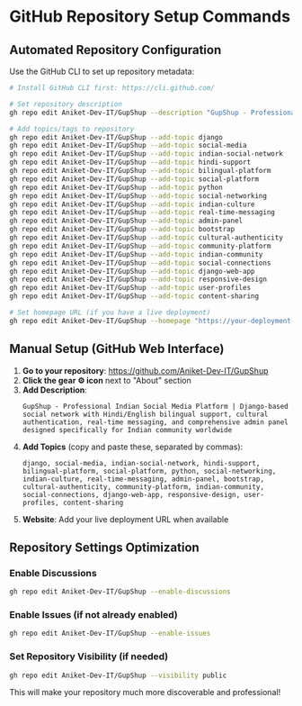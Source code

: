 # GitHub Repository Setup Commands

## Automated Repository Configuration

Use the GitHub CLI to set up repository metadata:

```bash
# Install GitHub CLI first: https://cli.github.com/

# Set repository description
gh repo edit Aniket-Dev-IT/GupShup --description "GupShup - Professional Indian Social Media Platform | Django-based social network with Hindi/English bilingual support, cultural authentication, real-time messaging, and comprehensive admin panel designed specifically for Indian community worldwide"

# Add topics/tags to repository
gh repo edit Aniket-Dev-IT/GupShup --add-topic django
gh repo edit Aniket-Dev-IT/GupShup --add-topic social-media
gh repo edit Aniket-Dev-IT/GupShup --add-topic indian-social-network
gh repo edit Aniket-Dev-IT/GupShup --add-topic hindi-support
gh repo edit Aniket-Dev-IT/GupShup --add-topic bilingual-platform
gh repo edit Aniket-Dev-IT/GupShup --add-topic social-platform
gh repo edit Aniket-Dev-IT/GupShup --add-topic python
gh repo edit Aniket-Dev-IT/GupShup --add-topic social-networking
gh repo edit Aniket-Dev-IT/GupShup --add-topic indian-culture
gh repo edit Aniket-Dev-IT/GupShup --add-topic real-time-messaging
gh repo edit Aniket-Dev-IT/GupShup --add-topic admin-panel
gh repo edit Aniket-Dev-IT/GupShup --add-topic bootstrap
gh repo edit Aniket-Dev-IT/GupShup --add-topic cultural-authenticity
gh repo edit Aniket-Dev-IT/GupShup --add-topic community-platform
gh repo edit Aniket-Dev-IT/GupShup --add-topic indian-community
gh repo edit Aniket-Dev-IT/GupShup --add-topic social-connections
gh repo edit Aniket-Dev-IT/GupShup --add-topic django-web-app
gh repo edit Aniket-Dev-IT/GupShup --add-topic responsive-design
gh repo edit Aniket-Dev-IT/GupShup --add-topic user-profiles
gh repo edit Aniket-Dev-IT/GupShup --add-topic content-sharing

# Set homepage URL (if you have a live deployment)
gh repo edit Aniket-Dev-IT/GupShup --homepage "https://your-deployment-url.com"
```

## Manual Setup (GitHub Web Interface)

1. **Go to your repository**: https://github.com/Aniket-Dev-IT/GupShup
2. **Click the gear ⚙️ icon** next to "About" section
3. **Add Description**:
   ```
   GupShup - Professional Indian Social Media Platform | Django-based social network with Hindi/English bilingual support, cultural authentication, real-time messaging, and comprehensive admin panel designed specifically for Indian community worldwide
   ```
4. **Add Topics** (copy and paste these, separated by commas):
   ```
   django, social-media, indian-social-network, hindi-support, bilingual-platform, social-platform, python, social-networking, indian-culture, real-time-messaging, admin-panel, bootstrap, cultural-authenticity, community-platform, indian-community, social-connections, django-web-app, responsive-design, user-profiles, content-sharing
   ```
5. **Website**: Add your live deployment URL when available

## Repository Settings Optimization

### Enable Discussions
```bash
gh repo edit Aniket-Dev-IT/GupShup --enable-discussions
```

### Enable Issues (if not already enabled)
```bash
gh repo edit Aniket-Dev-IT/GupShup --enable-issues
```

### Set Repository Visibility (if needed)
```bash
gh repo edit Aniket-Dev-IT/GupShup --visibility public
```

This will make your repository much more discoverable and professional!